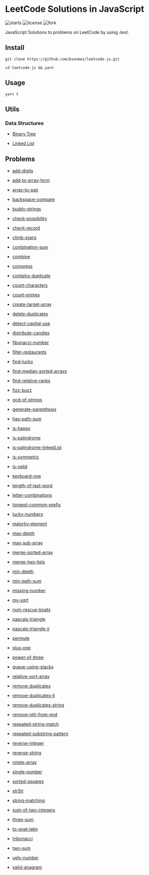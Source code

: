 # LeetCode Solutions in JavaScript

![starts](https://img.shields.io/github/stars/bsonmez/leetcode-js)
![license](https://img.shields.io/github/license/bsonmez/leetcode-js)
![fork](https://img.shields.io/github/forks/bsonmez/leetcode-js)

JavaScript Solutions to problems on LeetCode by using Jest.

## Install

```
git clone https://github.com/bsonmez/leetcode-js.git

cd leetcode-js && yarn
```

## Usage

```
yarn t
```

## Utils

### Data Structures

- [Binary Tree](https://github.com/bsonmez/leetcode-js/tree/master/utils/data-structures/binary-tree)

- [Linked List](https://github.com/bsonmez/leetcode-js/tree/master/utils/data-structures/linked-list)

## Problems

- [add-digits](https://github.com/bsonmez/leetcode-js/tree/master/src/add-digits)

- [add-to-array-form](https://github.com/bsonmez/leetcode-js/tree/master/src/add-to-array-form)

- [array-to-pair](https://github.com/bsonmez/leetcode-js/tree/master/src/array-to-pair)

- [backspace-compare](https://github.com/bsonmez/leetcode-js/tree/master/src/backspace-compare)

- [buddy-strings](https://github.com/bsonmez/leetcode-js/tree/master/src/buddy-strings)

- [check-possibility](https://github.com/bsonmez/leetcode-js/tree/master/src/check-possibility)

- [check-record](https://github.com/bsonmez/leetcode-js/tree/master/src/check-record)

- [climb-stairs](https://github.com/bsonmez/leetcode-js/tree/master/src/climb-stairs)

- [combination-sum](https://github.com/bsonmez/leetcode-js/tree/master/src/combination-sum)

- [combine](https://github.com/bsonmez/leetcode-js/tree/master/src/combine)

- [compress](https://github.com/bsonmez/leetcode-js/tree/master/src/compress)

- [contains-duplicate](https://github.com/bsonmez/leetcode-js/tree/master/src/contains-duplicate)

- [count-characters](https://github.com/bsonmez/leetcode-js/tree/master/src/count-characters)

- [count-primes](https://github.com/bsonmez/leetcode-js/tree/master/src/count-primes)

- [create-target-array](https://github.com/bsonmez/leetcode-js/tree/master/src/create-target-array)

- [delete-duplicates](https://github.com/bsonmez/leetcode-js/tree/master/src/delete-duplicates)

- [detect-capital-use](https://github.com/bsonmez/leetcode-js/tree/master/src/detect-capital-use)

- [distribute-candies](https://github.com/bsonmez/leetcode-js/tree/master/src/distribute-candies)

- [fibonacci-number](https://github.com/bsonmez/leetcode-js/tree/master/src/fibonacci-number)

- [filter-restaurants](https://github.com/bsonmez/leetcode-js/tree/master/src/filter-restaurants)

- [find-lucky](https://github.com/bsonmez/leetcode-js/tree/master/src/find-lucky)

- [find-median-sorted-arrays](https://github.com/bsonmez/leetcode-js/tree/master/src/find-median-sorted-arrays)

- [find-relative-ranks](https://github.com/bsonmez/leetcode-js/tree/master/src/find-relative-ranks)

- [fizz-buzz](https://github.com/bsonmez/leetcode-js/tree/master/src/fizz-buzz)

- [gcd-of-strings](https://github.com/bsonmez/leetcode-js/tree/master/src/gcd-of-strings)

- [generate-parenthesis](https://github.com/bsonmez/leetcode-js/tree/master/src/generate-parenthesis)

- [has-path-sum](https://github.com/bsonmez/leetcode-js/tree/master/src/has-path-sum)

- [is-happy](https://github.com/bsonmez/leetcode-js/tree/master/src/is-happy)

- [is-palindrome](https://github.com/bsonmez/leetcode-js/tree/master/src/is-palindrome)

- [is-palindrome-linkedList](https://github.com/bsonmez/leetcode-js/tree/master/src/is-palindrome-linkedList)

- [is-symmetric](https://github.com/bsonmez/leetcode-js/tree/master/src/is-symmetric)

- [is-valid](https://github.com/bsonmez/leetcode-js/tree/master/src/is-valid)

- [keyboard-row](https://github.com/bsonmez/leetcode-js/tree/master/src/keyboard-row)

- [length-of-last-word](https://github.com/bsonmez/leetcode-js/tree/master/src/length-of-last-word)

- [letter-combinations](https://github.com/bsonmez/leetcode-js/tree/master/src/letter-combinations)

- [longest-common-prefix](https://github.com/bsonmez/leetcode-js/tree/master/src/longest-common-prefix)

- [lucky-numbers](https://github.com/bsonmez/leetcode-js/tree/master/src/lucky-numbers)

- [majortiy-element](https://github.com/bsonmez/leetcode-js/tree/master/src/majortiy-element)

- [max-depth](https://github.com/bsonmez/leetcode-js/tree/master/src/max-depth)

- [max-sub-array](https://github.com/bsonmez/leetcode-js/tree/master/src/max-sub-array)

- [merge-sorted-array](https://github.com/bsonmez/leetcode-js/tree/master/src/merge-sorted-array)

- [merge-two-lists](https://github.com/bsonmez/leetcode-js/tree/master/src/merge-two-lists)

- [min-depth](https://github.com/bsonmez/leetcode-js/tree/master/src/min-depth)

- [min-path-sum](https://github.com/bsonmez/leetcode-js/tree/master/src/min-path-sum)

- [missing-number](https://github.com/bsonmez/leetcode-js/tree/master/src/missing-number)

- [my-sqrt](https://github.com/bsonmez/leetcode-js/tree/master/src/my-sqrt)

- [num-rescue-boats](https://github.com/bsonmez/leetcode-js/tree/master/src/num-rescue-boats)

- [pascals-triangle](https://github.com/bsonmez/leetcode-js/tree/master/src/pascals-triangle)

- [pascals-triangle-ii](https://github.com/bsonmez/leetcode-js/tree/master/src/pascals-triangle-ii)

- [permute](https://github.com/bsonmez/leetcode-js/tree/master/src/permute)

- [plus-one](https://github.com/bsonmez/leetcode-js/tree/master/src/plus-one)

- [power-of-three](https://github.com/bsonmez/leetcode-js/tree/master/src/power-of-three)

- [queue-using-stacks](https://github.com/bsonmez/leetcode-js/tree/master/src/queue-using-stacks)

- [relative-sort-array](https://github.com/bsonmez/leetcode-js/tree/master/src/relative-sort-array)

- [remove-duplicates](https://github.com/bsonmez/leetcode-js/tree/master/src/remove-duplicates)

- [remove-duplicates-II](https://github.com/bsonmez/leetcode-js/tree/master/src/remove-duplicates-II)

- [remove-duplicates-string](https://github.com/bsonmez/leetcode-js/tree/master/src/remove-duplicates-string)

- [remove-nth-from-end](https://github.com/bsonmez/leetcode-js/tree/master/src/remove-nth-from-end)

- [repeated-string-match](https://github.com/bsonmez/leetcode-js/tree/master/src/repeated-string-match)

- [repeated-substring-pattern](https://github.com/bsonmez/leetcode-js/tree/master/src/repeated-substring-pattern)

- [reverse-integer](https://github.com/bsonmez/leetcode-js/tree/master/src/reverse-integer)

- [reverse-string](https://github.com/bsonmez/leetcode-js/tree/master/src/reverse-string)

- [rotate-array](https://github.com/bsonmez/leetcode-js/tree/master/src/rotate-array)

- [single-number](https://github.com/bsonmez/leetcode-js/tree/master/src/single-number)

- [sorted-squares](https://github.com/bsonmez/leetcode-js/tree/master/src/sorted-squares)

- [strStr](https://github.com/bsonmez/leetcode-js/tree/master/src/strStr)

- [string-matching](https://github.com/bsonmez/leetcode-js/tree/master/src/string-matching)

- [sum-of-two-integers](https://github.com/bsonmez/leetcode-js/tree/master/src/sum-of-two-integers)

- [three-sum](https://github.com/bsonmez/leetcode-js/tree/master/src/three-sum)

- [to-goat-latin](https://github.com/bsonmez/leetcode-js/tree/master/src/to-goat-latin)

- [tribonacci](https://github.com/bsonmez/leetcode-js/tree/master/src/tribonacci)

- [two-sum](https://github.com/bsonmez/leetcode-js/tree/master/src/two-sum)

- [ugly-number](https://github.com/bsonmez/leetcode-js/tree/master/src/ugly-number)

- [valid-anagram](https://github.com/bsonmez/leetcode-js/tree/master/src/valid-anagram)
